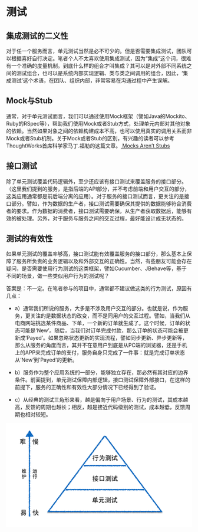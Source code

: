 # 测试

## 集成测试的二义性

 对于任一个服务而言，单元测试当然是必不可少的。但是否需要集成测试，团队可以根据喜好自行决定。笔者个人不太喜欢使用集成测试，因为“集成”这个词，很难有一个准确的度量机制。到底什么样的组合才叫集成？其可以是对外部不同系统之间的测试组合，也可以是系统内部实现逻辑、类与类之间调用的组合，因此，‘集成测试’这个术语，在团队、组织内部，非常容易在沟通过程中产生误解。     

## Mock与Stub

通常，对于单元测试而言，我们可以通过使用Mock框架（譬如Java的Mockito、Ruby的RSpec等），帮助我们使用Mock或者Stub方式，处理单元内部对其他对象的依赖。当然如果对象之间的依赖构建成本不高，也可以使用真实的调用关系而非Mock或者Stub机制。关于Mock或者Stub的区别，有兴趣的读者可以参考ThoughtWorks首席科学家马丁.福勒的这篇文章。[ Mocks Aren’t Stubs ](http://martinfowler.com/articles/mocksArentStubs.html)

## 接口测试

除了单元测试覆盖代码逻辑外，至少还应该有接口测试来覆盖服务的接口部分。（这里我们提到的服务，是指后端的API部分，并不考虑前端和用户交互的部分，这类应用通常都是前后端分离的应用）。对于服务的接口测试而言，更关注的是接口部分。譬如，作为数据的生产者，接口测试需要确保其提供的数据能够符合消费者的要求。作为数据的消费者，接口测试需要确保，从生产者获取数据后，能够有效的被处理。另外，对于服务与服务之间的交互过程，最好能设计成无状态的。

## 测试的有效性

如果单元测试的覆盖率够高，接口测试能有效覆盖服务的接口部分，那么基本上保障了服务所负责的业务逻辑以及和外部交互的正确性。当然，有些朋友可能会存在疑问，是否需要使用行为测试的这类框架，譬如Cucumber、JBehave等，基于不同的场景，做一些类似用户行为的测试呢？

答案是：不一定。在笔者参与的项目中，通常都不建议做这类的行为测试，原因有几点：

- a）通常我们所说的服务，大多是不涉及用户交互的部分。也就是说，作为服务，更关注的是数据状态的改变，而不是同用户的交互过程。譬如，当我们从电商网站挑选某件商品、下单，一个新的订单就生成了。这个时候，订单的状态可能是‘New’。随后，当我们对订单完成付款，那么订单的状态可能会被更新成‘Payed’。如果忽略状态更新的实现流程，譬如同步更新、异步更新等，那么从服务的角度而言，其并不在意用户到底是从PC端的浏览器，还是手机上的APP来完成订单的支付，服务自身只完成了一件事：就是完成订单状态从‘New’到’Payed’的更新。

- b）服务作为整个应用系统的一部分，能够独立存在，那必然有其对应的边界条件。前面提到，单元测试保障内部逻辑，接口测试保障外部接口，在这样的前提下，服务的正确性和有效性大部分情况下已经得到了验证。

- c）从经典的测试三角形来看，越是偏向于用户场景、行为的测试，其成本越高，反馈的周期也越长；相反，越是接近代码级别的测试，成本越低，反馈周期也相对较短。

<img src="images/test-strategy-800-600.png" />